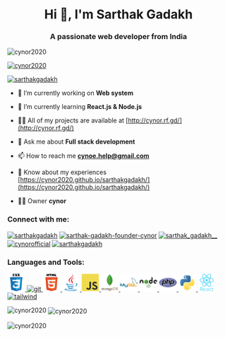 <h1 align="center">Hi 👋, I'm Sarthak Gadakh</h1>
<h3 align="center">A passionate web developer from India</h3>

<p align="left"> <img src="https://komarev.com/ghpvc/?username=cynor2020&label=Profile%20views&color=0e75b6&style=flat" alt="cynor2020" /> </p>

<p align="left"> <a href="https://github.com/ryo-ma/github-profile-trophy"><img src="https://github-profile-trophy.vercel.app/?username=cynor2020" alt="cynor2020" /></a> </p>

<p align="left"> <a href="https://twitter.com/sarthakgadakh" target="blank"><img src="https://img.shields.io/twitter/follow/sarthakgadakh?logo=twitter&style=for-the-badge" alt="sarthakgadakh" /></a> </p>

- 🔭 I’m currently working on **Web system**

- 🌱 I’m currently learning **React.js & Node.js**

- 👨‍💻 All of my projects are available at [http://cynor.rf.gd/](http://cynor.rf.gd/)

- 💬 Ask me about **Full stack development**

- 📫 How to reach me **cynoe.help@gmail.com**

- 📄 Know about my experiences [https://cynor2020.github.io/sarthakgadakh/](https://cynor2020.github.io/sarthakgadakh/)

- 🧑‍💻 Owner **cynor**

<h3 align="left">Connect with me:</h3>
<p align="left">
<a href="https://twitter.com/sarthakgadakh" target="blank"><img align="center" src="https://raw.githubusercontent.com/rahuldkjain/github-profile-readme-generator/master/src/images/icons/Social/twitter.svg" alt="sarthakgadakh" height="30" width="40" /></a>
<a href="https://linkedin.com/in/sarthak-gadakh-founder-cynor" target="blank"><img align="center" src="https://raw.githubusercontent.com/rahuldkjain/github-profile-readme-generator/master/src/images/icons/Social/linked-in-alt.svg" alt="sarthak-gadakh-founder-cynor" height="30" width="40" /></a>
<a href="https://instagram.com/sarthak_gadakh__" target="blank"><img align="center" src="https://raw.githubusercontent.com/rahuldkjain/github-profile-readme-generator/master/src/images/icons/Social/instagram.svg" alt="sarthak_gadakh__" height="30" width="40" /></a>
<a href="https://www.youtube.com/c/cynorofficial" target="blank"><img align="center" src="https://raw.githubusercontent.com/rahuldkjain/github-profile-readme-generator/master/src/images/icons/Social/youtube.svg" alt="cynorofficial" height="30" width="40" /></a>
<a href="https://www.leetcode.com/sarthakgadakh" target="blank"><img align="center" src="https://raw.githubusercontent.com/rahuldkjain/github-profile-readme-generator/master/src/images/icons/Social/leet-code.svg" alt="sarthakgadakh" height="30" width="40" /></a>
</p>

<h3 align="left">Languages and Tools:</h3>
<p align="left"> <a href="https://www.w3schools.com/css/" target="_blank" rel="noreferrer"> <img src="https://raw.githubusercontent.com/devicons/devicon/master/icons/css3/css3-original-wordmark.svg" alt="css3" width="40" height="40"/> </a> <a href="https://git-scm.com/" target="_blank" rel="noreferrer"> <img src="https://www.vectorlogo.zone/logos/git-scm/git-scm-icon.svg" alt="git" width="40" height="40"/> </a> <a href="https://www.w3.org/html/" target="_blank" rel="noreferrer"> <img src="https://raw.githubusercontent.com/devicons/devicon/master/icons/html5/html5-original-wordmark.svg" alt="html5" width="40" height="40"/> </a> <a href="https://www.java.com" target="_blank" rel="noreferrer"> <img src="https://raw.githubusercontent.com/devicons/devicon/master/icons/java/java-original.svg" alt="java" width="40" height="40"/> </a> <a href="https://developer.mozilla.org/en-US/docs/Web/JavaScript" target="_blank" rel="noreferrer"> <img src="https://raw.githubusercontent.com/devicons/devicon/master/icons/javascript/javascript-original.svg" alt="javascript" width="40" height="40"/> </a> <a href="https://www.mongodb.com/" target="_blank" rel="noreferrer"> <img src="https://raw.githubusercontent.com/devicons/devicon/master/icons/mongodb/mongodb-original-wordmark.svg" alt="mongodb" width="40" height="40"/> </a> <a href="https://www.mysql.com/" target="_blank" rel="noreferrer"> <img src="https://raw.githubusercontent.com/devicons/devicon/master/icons/mysql/mysql-original-wordmark.svg" alt="mysql" width="40" height="40"/> </a> <a href="https://nodejs.org" target="_blank" rel="noreferrer"> <img src="https://raw.githubusercontent.com/devicons/devicon/master/icons/nodejs/nodejs-original-wordmark.svg" alt="nodejs" width="40" height="40"/> </a> <a href="https://www.php.net" target="_blank" rel="noreferrer"> <img src="https://raw.githubusercontent.com/devicons/devicon/master/icons/php/php-original.svg" alt="php" width="40" height="40"/> </a> <a href="https://www.python.org" target="_blank" rel="noreferrer"> <img src="https://raw.githubusercontent.com/devicons/devicon/master/icons/python/python-original.svg" alt="python" width="40" height="40"/> </a> <a href="https://reactjs.org/" target="_blank" rel="noreferrer"> <img src="https://raw.githubusercontent.com/devicons/devicon/master/icons/react/react-original-wordmark.svg" alt="react" width="40" height="40"/> </a> <a href="https://tailwindcss.com/" target="_blank" rel="noreferrer"> <img src="https://www.vectorlogo.zone/logos/tailwindcss/tailwindcss-icon.svg" alt="tailwind" width="40" height="40"/> </a> </p>

<p><img align="left" src="https://github-readme-stats.vercel.app/api/top-langs?username=cynor2020&show_icons=true&locale=en&layout=compact" alt="cynor2020" /></p>

<p>&nbsp;<img align="center" src="https://github-readme-stats.vercel.app/api?username=cynor2020&show_icons=true&locale=en" alt="cynor2020" /></p>

<p><img align="center" src="https://github-readme-streak-stats.herokuapp.com/?user=cynor2020&" alt="cynor2020" /></p>
